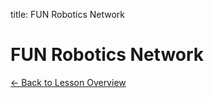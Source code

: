 title: FUN Robotics Network
<h1 class="lesson-title">FUN Robotics Network </h1>
<p class="lesson-subtitle">
  <a href="/design/videos/" class="lesson-back-inline">← Back to Lesson Overview</a>
</p>